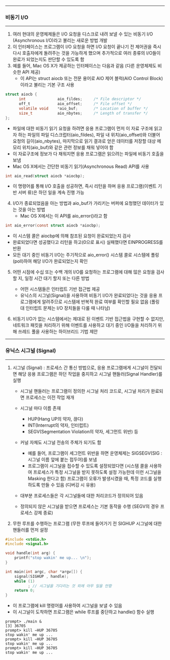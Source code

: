 -----
### 비동기 I/O
-----
1. 여러 현대의 운영체제들은 I/O 요청을 디스크로 내려 보낼 수 있는 비동기 I/O (Asynchronous I/O)라고 불리는 새로운 방법 개발
2. 이 인터페이스는 프로그램이 I/O 요청을 하면 I/O 요청이 끝나기 전 제어권을 즉시 다시 호출자에게 돌려주는 것을 가능하게 했으며 추가적으로 여러 종류의 I/O들이 완료가 되었는지도 판단할 수 있도록 함
3. 예를 들어, Mac OS X가 제공하는 인터페이스는 다음과 같음 (다른 운영체제도 비슷한 API 제공)
   - 이 API는 struct aiocb 또는 전문 용어로 AIO 제어 블럭(AIO Control Block)이라고 불리는 기본 구조 사용
```c
struct aiocb {
      int              aio_fildes;     /* File descriptor */
      off_t            aio_offset;     /* File offset */
      volatile void    *aio_buf;       /* Location of buffer */
      size_t           aio_nbytes;     /* Length of transfer */
};
```
  - 파일에 대한 비동기 읽기 요청을 하려면 응용 프로그램이 먼저 이 자료 구조에 읽고자 하는 파일의 파일 디스크럽터(aio_fildes), 파일 내 위치(aio_offset)와 더불어 요청의 길이(aio_nbytes), 마지막으로 읽기 결과로 얻은 데이터를 저장할 대상 메모리 위치(aio_buf)와 같은 관련 정보를 채워 넣어야 함
  - 이 자료구조에 정보가 다 채워지면 응용 프로그램은 읽으려는 파일에 비동기 호출을 보냄
  - Mac OS X에서는 간단한 비동기 읽기(Asynchronous Read) API를 사용
```c
int aio_read(struct aiocb *aiocbp);
```
  - 이 명령어를 통해 I/O 호출을 성공하면, 즉시 리턴을 하며 응용 프로그램(이벤트 기반 서버 류)은 하던 일을 계속 진행 가능

4. I/O가 종료되었음을 아는 방법과 aio_buf가 가리키는 버퍼에 요청했던 데이터가 있는 것을 아는 방법
   - Mac OS X에서는 이 API를 aio_error()라고 함
```c
int aio_error(const struct aiocb *aiocbp);
```
   - 이 시스템 콜은 aiocbp에 의해 참조된 요청이 완료되었는지 검사
   - 완료되었다면 성공했다고 리턴을 하고(0으로 표시) 실패했다면 EINPROGRESS를 반환
   - 모든 대기 중인 비동기 I/O는 주기적으로 aio_error() 시스템 콜로 시스템에 폴링(poll)하여 해당 I/O가 완료되었는지 확인

5. 어떤 시점에 수십 또는 수백 개의 I/O를 요청하는 프로그램에 대해 많은 요청을 검사할 지, 일정 시간 대기 할지 또는 다른 방법
   - 어떤 시스템들은 인터럽트 기반 접근법 제공
   - 유닉스의 시그널(Signal)을 사용하여 비동기 I/O가 완료되었다는 것을 응용 프로그램에게 알려주므로 시스템에 반복적 완료 여부를 확인할 필요 없음 (폴링 대 인터럽트 문제는 I/O 장치들을 다룰 때 나타남)

6. 비동기 I/O가 없는 시스템에서는 제대로 된 이벤트 기반 접근법을 구현할 수 없지만, 네트워크 패킷을 처리하기 위해 이벤트를 사용하고 대기 중인 I/O들을 처리하기 위해 쓰레드 풀을 사용하는 하이브리드 기법 제안

-----
### 유닉스 시그널 (Signal)
-----
1. 시그널 (Signal) : 프로세스 간 통신 방법으로, 응용 프로그램에게 시그널이 전달되면 해당 응용 프로그램은 하던 작업을 중지하고 시그널 핸들러(Signal Handler)를 실행
   - 시그널 핸들러는 프로그램이 정의한 시그널 처리 코드로, 시그널 처리가 완료되면 프로세스는 이전 작업 재개
   - 시그널 마다 이름 존재
     + HUP(Hang UP의 약자, 끊다)
     + INT(Interrupt의 약자, 인터럽트)
     + SEGV(Segmentation Violation의 약자, 세그먼트 위반) 등

   - 커널 자체도 시그널 전송의 주체가 되기도 함
     + 예를 들어, 프로그램이 세그먼트 위반을 하면 운영체제는 SIGSEGV(SIG : 시그널 이름 앞에 붙는 접두어)를 보냄
     + 프로그램이 시그널을 접수할 수 있도록 설정되었다면 (시스템 콜을 사용하여 프로세스가 특정 시그널을 받지 못하도록 설정 가능한데 이런 시그널을 Masking 한다고 함) 프로그램이 오류가 발생시켰을 때, 특정 코드를 실행하도록 만들 수 있음 (디버깅 시 유용)

   - 대부분 프로세스들은 각 시그널들에 대한 처리코드가 정의되어 있음
   - 정의되지 않은 시그널을 받으면 프로세스는 기본 동작을 수행 (SEGV의 경우 프로세스 강제 종료)

2. 무한 루프를 수행하는 프로그램 (무한 루프에 들어가기 전 SIGHUP 시그널에 대한 핸들러를 먼저 설정
```c
#include <stdio.h>
#include <signal.h>

void handle(int arg) {
    printf("stop wakin' me up... \n");
}

int main(int argc, char *argv[]) {
    signal(SIGHUP , handle);
    while (1)
          ; // 시그널을 기다리는 것 외에 아무 일을 안함
    return 0;
}
```
  - 이 프로그램에 kill 명령어를 사용하여 시그널을 보낼 수 있음
  - 이 시그널이 도착하면 프로그램은 while 루프를 중단하고 handle() 함수 실행
```
prompt> ./main &
[3] 36705
prompt> kill −HUP 36705
stop wakin' me up ...
prompt> kill −HUP 36705
stop wakin' me up ...
prompt> kill −HUP 36705
stop wakin' me up ...
```

